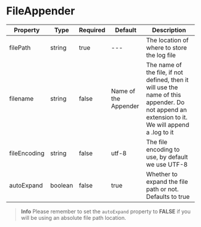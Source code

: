 # FileAppender

|Property|Type|Required|Default|Description|
|--|--|--|--|--|
|filePath |string |true|---|The location of where to store the log file |
|filename |string |false |Name of the Appender |The name of the file, if not defined, then it will use the name of this appender. Do not append an extension to it. We will append a .log to it |
|fileEncoding|string |false |utf-8 |The file encoding to use, by default we use UTF-8 |
|autoExpand |boolean |false |true|Whether to expand the file path or not. Defaults to true |


> **Info** Please remember to set the `autoExpand` property to **FALSE** if you will be using an absolute file path location.
